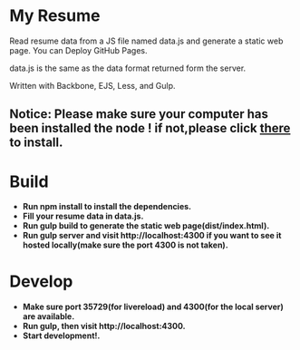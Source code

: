 # My Resume

Read resume data from a JS file named data.js and generate a static web page. You can Deploy GitHub Pages.

data.js is the same as the data format returned form the server.

Written with Backbone, EJS, Less, and Gulp.

## **Notice: Please make sure your computer has been installed the node ! if not,please click [there](https://nodejs.org/en/) to install.**

# Build

* **Run npm install to install the dependencies.**
* **Fill your resume data in data.js.**
* **Run gulp build to generate the static web page(dist/index.html).**
* **Run gulp server and visit http://localhost:4300 if you want to see it hosted locally(make sure the port 4300 is not taken).**

# Develop

* **Make sure port 35729(for livereload) and 4300(for the local server) are available.**
* **Run gulp, then visit http://localhost:4300.**
* **Start development!.**
